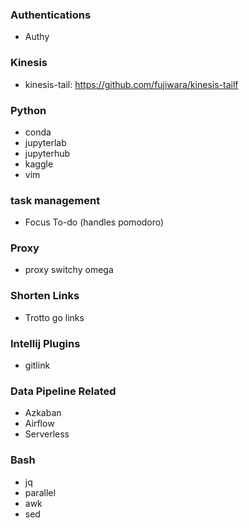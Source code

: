 ### Authentications
- Authy

### Kinesis
- kinesis-tail: https://github.com/fujiwara/kinesis-tailf

### Python
- conda
- jupyterlab
- jupyterhub
- kaggle
- vim

### task management
- Focus To-do (handles pomodoro)

### Proxy
- proxy switchy omega

### Shorten Links
- Trotto go links

### Intellij Plugins
- gitlink


### Data Pipeline Related
- Azkaban
- Airflow
- Serverless

### Bash
- jq
- parallel
- awk
- sed
